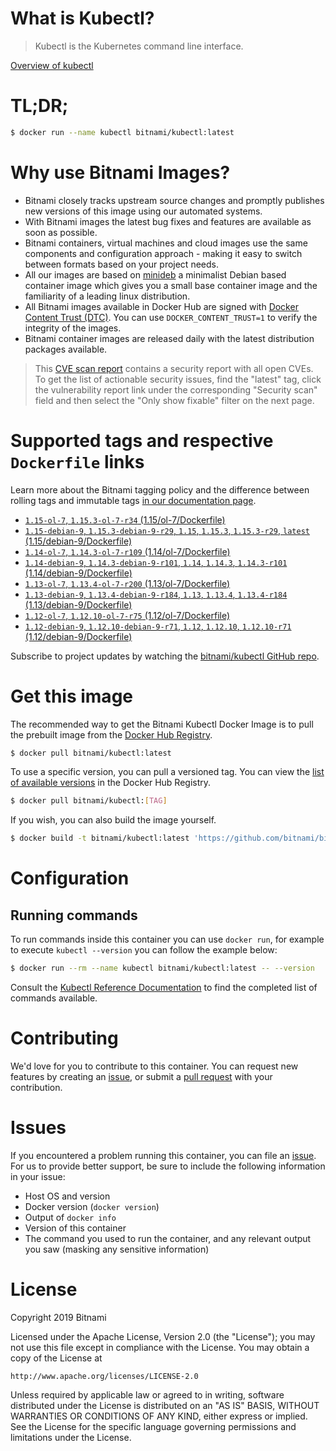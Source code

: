
# What is Kubectl?

> Kubectl is the Kubernetes command line interface.

[Overview of kubectl](https://kubernetes.io/docs/reference/kubectl/overview/)

# TL;DR;

```bash
$ docker run --name kubectl bitnami/kubectl:latest
```

# Why use Bitnami Images?

* Bitnami closely tracks upstream source changes and promptly publishes new versions of this image using our automated systems.
* With Bitnami images the latest bug fixes and features are available as soon as possible.
* Bitnami containers, virtual machines and cloud images use the same components and configuration approach - making it easy to switch between formats based on your project needs.
* All our images are based on [minideb](https://github.com/bitnami/minideb) a minimalist Debian based container image which gives you a small base container image and the familiarity of a leading linux distribution.
* All Bitnami images available in Docker Hub are signed with [Docker Content Trust (DTC)](https://docs.docker.com/engine/security/trust/content_trust/). You can use `DOCKER_CONTENT_TRUST=1` to verify the integrity of the images.
* Bitnami container images are released daily with the latest distribution packages available.


> This [CVE scan report](https://quay.io/repository/bitnami/kubectl?tab=tags) contains a security report with all open CVEs. To get the list of actionable security issues, find the "latest" tag, click the vulnerability report link under the corresponding "Security scan" field and then select the "Only show fixable" filter on the next page.

# Supported tags and respective `Dockerfile` links

Learn more about the Bitnami tagging policy and the difference between rolling tags and immutable tags [in our documentation page](https://docs.bitnami.com/containers/how-to/understand-rolling-tags-containers/).


* [`1.15-ol-7`, `1.15.3-ol-7-r34` (1.15/ol-7/Dockerfile)](https://github.com/bitnami/bitnami-docker-kubectl/blob/1.15.3-ol-7-r34/1.15/ol-7/Dockerfile)
* [`1.15-debian-9`, `1.15.3-debian-9-r29`, `1.15`, `1.15.3`, `1.15.3-r29`, `latest` (1.15/debian-9/Dockerfile)](https://github.com/bitnami/bitnami-docker-kubectl/blob/1.15.3-debian-9-r29/1.15/debian-9/Dockerfile)
* [`1.14-ol-7`, `1.14.3-ol-7-r109` (1.14/ol-7/Dockerfile)](https://github.com/bitnami/bitnami-docker-kubectl/blob/1.14.3-ol-7-r109/1.14/ol-7/Dockerfile)
* [`1.14-debian-9`, `1.14.3-debian-9-r101`, `1.14`, `1.14.3`, `1.14.3-r101` (1.14/debian-9/Dockerfile)](https://github.com/bitnami/bitnami-docker-kubectl/blob/1.14.3-debian-9-r101/1.14/debian-9/Dockerfile)
* [`1.13-ol-7`, `1.13.4-ol-7-r200` (1.13/ol-7/Dockerfile)](https://github.com/bitnami/bitnami-docker-kubectl/blob/1.13.4-ol-7-r200/1.13/ol-7/Dockerfile)
* [`1.13-debian-9`, `1.13.4-debian-9-r184`, `1.13`, `1.13.4`, `1.13.4-r184` (1.13/debian-9/Dockerfile)](https://github.com/bitnami/bitnami-docker-kubectl/blob/1.13.4-debian-9-r184/1.13/debian-9/Dockerfile)
* [`1.12-ol-7`, `1.12.10-ol-7-r75` (1.12/ol-7/Dockerfile)](https://github.com/bitnami/bitnami-docker-kubectl/blob/1.12.10-ol-7-r75/1.12/ol-7/Dockerfile)
* [`1.12-debian-9`, `1.12.10-debian-9-r71`, `1.12`, `1.12.10`, `1.12.10-r71` (1.12/debian-9/Dockerfile)](https://github.com/bitnami/bitnami-docker-kubectl/blob/1.12.10-debian-9-r71/1.12/debian-9/Dockerfile)

Subscribe to project updates by watching the [bitnami/kubectl GitHub repo](https://github.com/bitnami/bitnami-docker-kubectl).

# Get this image

The recommended way to get the Bitnami Kubectl Docker Image is to pull the prebuilt image from the [Docker Hub Registry](https://hub.docker.com/r/bitnami/kubectl).

```bash
$ docker pull bitnami/kubectl:latest
```

To use a specific version, you can pull a versioned tag. You can view the [list of available versions](https://hub.docker.com/r/bitnami/kubectl/tags/) in the Docker Hub Registry.

```bash
$ docker pull bitnami/kubectl:[TAG]
```

If you wish, you can also build the image yourself.

```bash
$ docker build -t bitnami/kubectl:latest 'https://github.com/bitnami/bitnami-docker-kubectl.git#master:1.15/debian-9'
```

# Configuration

## Running commands

To run commands inside this container you can use `docker run`, for example to execute `kubectl --version` you can follow the example below:

```bash
$ docker run --rm --name kubectl bitnami/kubectl:latest -- --version
```

Consult the [Kubectl Reference Documentation](https://kubernetes.io/docs/reference/generated/kubectl/kubectl-commands) to find the completed list of commands available.

# Contributing

We'd love for you to contribute to this container. You can request new features by creating an [issue](https://github.com/bitnami/bitnami-docker-kubectl/issues), or submit a [pull request](https://github.com/bitnami/bitnami-docker-kubectl/pulls) with your contribution.

# Issues

If you encountered a problem running this container, you can file an [issue](https://github.com/bitnami/bitnami-docker-kubectl/issues). For us to provide better support, be sure to include the following information in your issue:

- Host OS and version
- Docker version (`docker version`)
- Output of `docker info`
- Version of this container
- The command you used to run the container, and any relevant output you saw (masking any sensitive information)

# License

Copyright 2019 Bitnami

Licensed under the Apache License, Version 2.0 (the "License");
you may not use this file except in compliance with the License.
You may obtain a copy of the License at

    http://www.apache.org/licenses/LICENSE-2.0

Unless required by applicable law or agreed to in writing, software
distributed under the License is distributed on an "AS IS" BASIS,
WITHOUT WARRANTIES OR CONDITIONS OF ANY KIND, either express or implied.
See the License for the specific language governing permissions and
limitations under the License.

